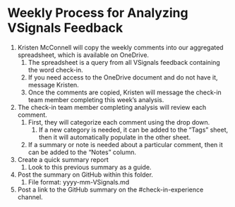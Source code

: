 # Weekly Process for Analyzing VSignals Feedback

1. Kristen McConnell will copy the weekly comments into our aggregated spreadsheet, which is available on OneDrive.
    1. The spreadsheet is a query from all VSignals feedback containing the word check-in.
    2. If you need access to the OneDrive document and do not have it, message Kristen.
    3. Once the comments are copied, Kristen will message the check-in team member completing this week’s analysis.
3. The check-in team member completing analysis will review each comment.
    1.  First, they will categorize each comment using the drop down.
        1. If a new category is needed, it can be added to the “Tags” sheet, then it will automatically populate in the other sheet.
    2. If a summary or note is needed about a particular comment, then it can be added to the “Notes” column.
4. Create a quick summary report
    1. Look to this previous summary as a guide.
5. Post the summary on GitHub within this folder.
    1. File format: yyyy-mm-VSignals.md
6. Post a link to the GitHub summary on the #check-in-experience channel.
